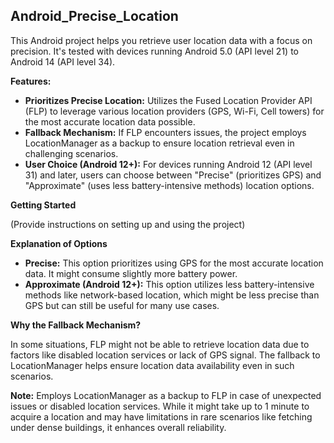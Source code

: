 ## Android_Precise_Location

This Android project helps you retrieve user location data with a focus on precision. It's tested with devices running Android 5.0 (API level 21) to Android 14 (API level 34).

**Features:**

* **Prioritizes Precise Location:** Utilizes the Fused Location Provider API (FLP) to leverage various location providers (GPS, Wi-Fi, Cell towers) for the most accurate location data possible.
* **Fallback Mechanism:** If FLP encounters issues, the project employs LocationManager as a backup to ensure location retrieval even in challenging scenarios.
* **User Choice (Android 12+):**  For devices running Android 12 (API level 31) and later, users can choose between "Precise" (prioritizes GPS) and "Approximate" (uses less battery-intensive methods) location options.

**Getting Started**

(Provide instructions on setting up and using the project)

**Explanation of Options**

* **Precise:** This option prioritizes using GPS for the most accurate location data. It might consume slightly more battery power.
* **Approximate (Android 12+):** This option utilizes less battery-intensive methods like network-based location, which might be less precise than GPS but can still be useful for many use cases.

**Why the Fallback Mechanism?**

In some situations, FLP might not be able to retrieve location data due to factors like disabled location services or lack of GPS signal. The fallback to LocationManager helps ensure location data availability even in such scenarios.

**Note:**
Employs LocationManager as a backup to FLP in case of unexpected issues or disabled location services. While it might take up to 1 minute to acquire a location and may have limitations in rare scenarios like fetching under dense buildings, it enhances overall reliability.
